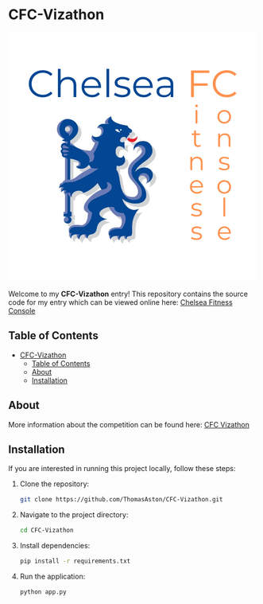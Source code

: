 # CFC-Vizathon
![Chelsea Fitness Console Logo](assets/logo.png)

Welcome to my **CFC-Vizathon** entry! This repository contains the source code for my entry which can be viewed online here: [Chelsea Fitness Console](https://ta-cfc-vizathon.onrender.com/)

## Table of Contents

- [CFC-Vizathon](#cfc-vizathon)
  - [Table of Contents](#table-of-contents)
  - [About](#about)
  - [Installation](#installation)

## About

More information about the competition can be found here: [CFC Vizathon](https://chelsea-fc-performance-insights.github.io/Competition/#home)

## Installation

If you are interested in running this project locally, follow these steps:

1. Clone the repository:
    ```bash
    git clone https://github.com/ThomasAston/CFC-Vizathon.git
    ```
2. Navigate to the project directory:
    ```bash
    cd CFC-Vizathon
    ```
3. Install dependencies:
    ```bash
    pip install -r requirements.txt
    ```
4. Run the application:
    ```bash
    python app.py
    ```
